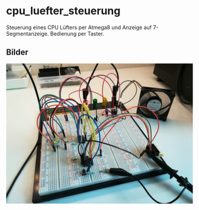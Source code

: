 # cpu_luefter_steuerung
Steuerung eines CPU Lüfters per Atmega8 und Anzeige auf 7-Segmentanzeige. Bedienung per Taster.

## Bilder
![Bilder](pics/steckbrettaufbau.jpg)
